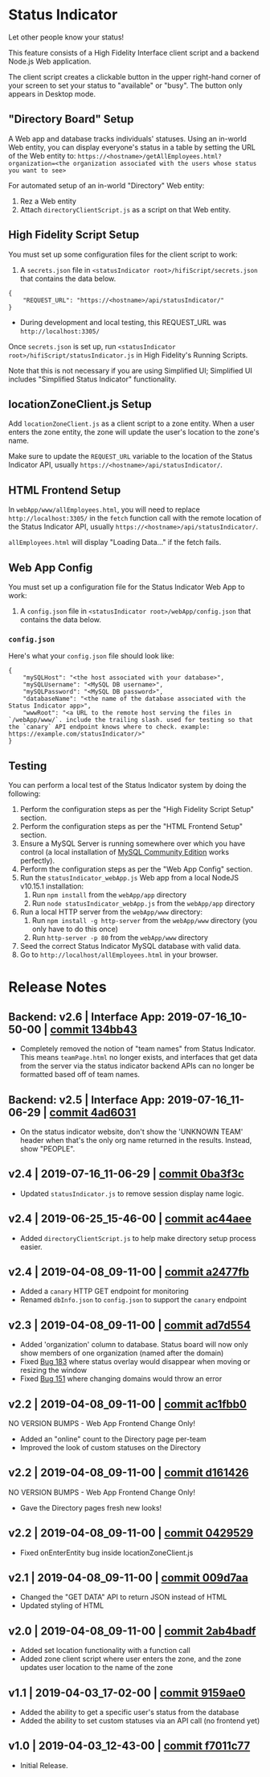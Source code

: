 # Status Indicator
Let other people know your status!

This feature consists of a High Fidelity Interface client script and a backend Node.js Web application.

The client script creates a clickable button in the upper right-hand corner of your screen to set your status to "available" or "busy". The button only appears in Desktop mode.

## "Directory Board" Setup
A Web app and database tracks individuals' statuses. Using an in-world Web entity, you can display everyone's status in a table by setting the URL of the Web entity to:
`https://<hostname>/getAllEmployees.html?organization=<the organization associated with the users whose status you want to see>`

For automated setup of an in-world "Directory" Web entity:
1. Rez a Web entity
2. Attach `directoryClientScript.js` as a script on that Web entity.


## High Fidelity Script Setup

You must set up some configuration files for the client script to work:
1. A `secrets.json` file in `<statusIndicator root>/hifiScript/secrets.json` that contains the data below.

```
{
    "REQUEST_URL": "https://<hostname>/api/statusIndicator/" 
}
```

* During development and local testing, this REQUEST_URL was `http://localhost:3305/`

Once `secrets.json` is set up, run `<statusIndicator root>/hifiScript/statusIndicator.js` in High Fidelity's Running Scripts.

Note that this is not necessary if you are using Simplified UI; Simplified UI includes "Simplified Status Indicator" functionality.

## locationZoneClient.js Setup

Add `locationZoneClient.js` as a client script to a zone entity. When a user enters the zone entity, the zone will update the user's location to the zone's name.

Make sure to update the `REQUEST_URL` variable to the location of the Status Indicator API, usually `https://<hostname>/api/statusIndicator/`.

## HTML Frontend Setup

In `webApp/www/allEmployees.html`, you will need to replace `http://localhost:3305/` in the `fetch` function call with the remote location of the Status Indicator API, usually `https://<hostname>/api/statusIndicator/`.

`allEmployees.html` will display "Loading Data..." if the fetch fails.

## Web App Config

You must set up a configuration file for the Status Indicator Web App to work:
1. A `config.json` file in `<statusIndicator root>/webApp/config.json` that contains the data below.

### `config.json`
Here's what your `config.json` file should look like:
```
{
    "mySQLHost": "<the host associated with your database>",
    "mySQLUsername": "<MySQL DB username>",
    "mySQLPassword": "<MySQL DB password>",
    "databaseName": "<the name of the database associated with the Status Indicator app>",
    "wwwRoot": "<a URL to the remote host serving the files in `/webApp/www/`. include the trailing slash. used for testing so that the `canary` API endpoint knows where to check. example: https://example.com/statusIndicator/>"
}
```

## Testing
You can perform a local test of the Status Indicator system by doing the following:
1. Perform the configuration steps as per the "High Fidelity Script Setup" section.
2. Perform the configuration steps as per the "HTML Frontend Setup" section.
3. Ensure a MySQL Server is running somewhere over which you have control (a local installation of [MySQL Community Edition](https://www.mysql.com/downloads/) works perfectly).
4. Perform the configuration steps as per the "Web App Config" section.
5. Run the `statusIndicator_webApp.js` Web app from a local NodeJS v10.15.1 installation:
    1. Run `npm install` from the `webApp/app` directory
    2. Run `node statusIndicator_webApp.js` from the `webApp/app` directory
6. Run a local HTTP server from the `webApp/www` directory:
    1. Run `npm install -g http-server` from the `webApp/www` directory (you only have to do this once)
    2. Run `http-server -p 80` from the `webApp/www` directory
7. Seed the correct Status Indicator MySQL database with valid data.
8. Go to `http://localhost/allEmployees.html` in your browser. 

# Release Notes

## Backend: v2.6 | Interface App: 2019-07-16_10-50-00 | [commit 134bb43](https://github.com/highfidelity/hifi-content/commits/134bb43)
- Completely removed the notion of "team names" from Status Indicator. This means `teamPage.html` no longer exists, and interfaces that get data from the server via the status indicator backend APIs can no longer be formatted based off of team names.

## Backend: v2.5 | Interface App: 2019-07-16_11-06-29 | [commit 4ad6031](https://github.com/highfidelity/hifi-content/commits/4ad6031)
- On the status indicator website, don't show the 'UNKNOWN TEAM' header when that's the only org name returned in the results. Instead, show "PEOPLE".

## v2.4 | 2019-07-16_11-06-29 | [commit 0ba3f3c](https://github.com/highfidelity/hifi-content/commits/0ba3f3c)
- Updated `statusIndicator.js` to remove session display name logic.

## v2.4 | 2019-06-25_15-46-00 | [commit ac44aee](https://github.com/highfidelity/hifi-content/commits/ac44aee)
- Added `directoryClientScript.js` to help make directory setup process easier.

## v2.4 | 2019-04-08_09-11-00 | [commit a2477fb](https://github.com/highfidelity/hifi-content/commits/a2477fb)
- Added a `canary` HTTP GET endpoint for monitoring
- Renamed `dbInfo.json` to `config.json` to support the `canary` endpoint

## v2.3 | 2019-04-08_09-11-00 | [commit ad7d554](https://github.com/highfidelity/hifi-content/commits/ad7d554)
- Added 'organization' column to database. Status board will now only show members of one organization (named after the domain)
- Fixed [Bug 183](https://highfidelity.atlassian.net/browse/BUGZ-183) where status overlay would disappear when moving or resizing the window
- Fixed [Bug 151](https://highfidelity.atlassian.net/browse/BUGZ-151) where changing domains would throw an error

## v2.2 | 2019-04-08_09-11-00 | [commit ac1fbb0](https://github.com/highfidelity/hifi-content/commits/ac1fbb0)
NO VERSION BUMPS - Web App Frontend Change Only!
- Added an "online" count to the Directory page per-team
- Improved the look of custom statuses on the Directory

## v2.2 | 2019-04-08_09-11-00 | [commit d161426](https://github.com/highfidelity/hifi-content/commits/d161426)
NO VERSION BUMPS - Web App Frontend Change Only!
- Gave the Directory pages fresh new looks!

## v2.2 | 2019-04-08_09-11-00 | [commit 0429529](https://github.com/highfidelity/hifi-content/commits/0429529)
- Fixed onEnterEntity bug inside locationZoneClient.js

## v2.1 | 2019-04-08_09-11-00 | [commit 009d7aa](https://github.com/highfidelity/hifi-content/commits/009d7aa)
- Changed the "GET DATA" API to return JSON instead of HTML
- Updated styling of HTML

## v2.0 | 2019-04-08_09-11-00 | [commit 2ab4badf](https://github.com/highfidelity/hifi-content/commits/2ab4badf)
- Added set location functionality with a function call 
- Added zone client script where user enters the zone, and the zone updates user location to the name of the zone

## v1.1 | 2019-04-03_17-02-00 | [commit 9159ae0](https://github.com/highfidelity/hifi-content/commits/9159ae0)
- Added the ability to get a specific user's status from the database
- Added the ability to set custom statuses via an API call (no frontend yet)

## v1.0 | 2019-04-03_12-43-00 | [commit f7011c77](https://github.com/highfidelity/hifi-content/commits/f7011c77)

- Initial Release.
